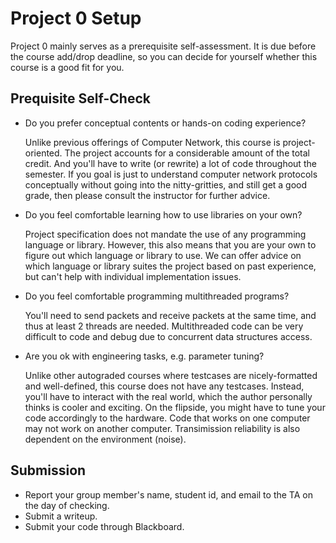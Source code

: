 # Project 0 Setup

Project 0 mainly serves as a prerequisite self-assessment. It is due before the course add/drop deadline, so you can decide for yourself whether this course is a good fit for you.

## Prequisite Self-Check
- Do you prefer conceptual contents or hands-on coding experience?

  Unlike previous offerings of Computer Network, this course is project-oriented. The project accounts for a considerable amount of the total credit. And you'll have to write (or rewrite) a lot of code throughout the semester. If you goal is just to understand computer network protocols conceptually without going into the nitty-gritties, and still get a good grade, then please consult the instructor for further advice.

- Do you feel comfortable learning how to use libraries on your own?

  Project specification does not mandate the use of any programming language or library. However, this also means that you are your own to figure out which language or library to use. We can offer advice on which language or library suites the project based on past experience, but can't help with individual implementation issues.

- Do you feel comfortable programming multithreaded programs?

  You'll need to send packets and receive packets at the same time, and thus at least 2 threads are needed. Multithreaded code can be very difficult to code and debug due to concurrent data structures access.

- Are you ok with engineering tasks, e.g. parameter tuning?

  Unlike other autograded courses where testcases are nicely-formatted and well-defined, this course does not have any testcases. Instead, you'll have to interact with the real world, which the author personally thinks is cooler and exciting. On the flipside, you might have to tune your code accordingly to the hardware. Code that works on one computer may not work on another computer. Transimission reliability is also dependent on the environment (noise).

## Submission
- Report your group member's name, student id, and email to the TA on the day of checking.
- Submit a writeup.
- Submit your code through Blackboard.
